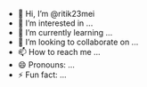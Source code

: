 - 👋 Hi, I’m @ritik23mei
- 👀 I’m interested in ...
- 🌱 I’m currently learning ...
- 💞️ I’m looking to collaborate on ...
- 📫 How to reach me ...
- 😄 Pronouns: ...
- ⚡ Fun fact: ...

<!---
ritik23mei/ritik23mei is a ✨ special ✨ repository because its `README.md` (this file) appears on your GitHub profile.
You can click the Preview link to take a look at your changes.
--->
